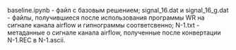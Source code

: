 baseline.ipynb - файл с базовым решением;
signal_16.dat и signal_16_g.dat - файлы, получившиеся после использования программы WR на сигнале канала airflow и гипнограммы соответсвенно;
N-1.txt - метаданные о сигнале канала airflow, полученные после конвертации N-1.REC в N-1.ascii.
